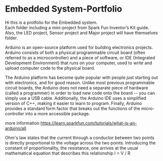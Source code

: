 # Embedded System-Portfolio
Hi this is a protfolio for the Embedded system.</br>
Each folder including a mini-project from Spark Fun Inventor’s Kit guide.</br>
Also, the LED project, Sensor project and Major project will have themselves folder.
</hr>
Arduino is an open-source platform used for building electronics projects. Arduino consists of both a physical programmable circuit board (often referred to as a microcontroller) and a piece of software, or IDE (Integrated Development Environment) that runs on your computer, used to write and upload computer code to the physical board.

The Arduino platform has become quite popular with people just starting out with electronics, and for good reason. Unlike most previous programmable circuit boards, the Arduino does not need a separate piece of hardware (called a programmer) in order to load new code onto the board -- you can simply use a USB cable. Additionally, the Arduino IDE uses a simplified version of C++, making it easier to learn to program. Finally, Arduino provides a standard form factor that breaks out the functions of the micro-controller into a more accessible package.

more information
https://learn.sparkfun.com/tutorials/what-is-an-arduino/all
</hr>
Ohm's law states that the current through a conductor between two points is directly proportional to the voltage across the two points. Introducing the constant of proportionality, the resistance, one arrives at the usual mathematical equation that describes this relationship
I = V / R
